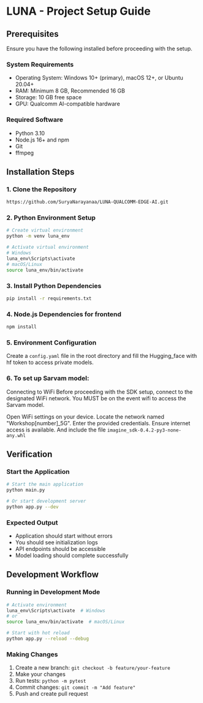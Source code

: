 # LUNA - Project Setup Guide


## Prerequisites
Ensure you have the following installed before proceeding with the setup.

### System Requirements
- Operating System: Windows 10+ (primary), macOS 12+, or Ubuntu 20.04+
- RAM: Minimum 8 GB, Recommended 16 GB
- Storage: 10 GB free space
- GPU: Qualcomm AI-compatible hardware 

### Required Software
- Python 3.10
- Node.js 16+ and npm
- Git
- ffmpeg

## Installation Steps

### 1. Clone the Repository
```bash
https://github.com/SuryaNarayanaa/LUNA-QUALCOMM-EDGE-AI.git
```

### 2. Python Environment Setup
```bash
# Create virtual environment
python -m venv luna_env

# Activate virtual environment
# Windows
luna_env\Scripts\activate
# macOS/Linux
source luna_env/bin/activate
```

### 3. Install Python Dependencies
```bash
pip install -r requirements.txt
```

### 4. Node.js Dependencies for frontend
```bash
npm install
```

### 5. Environment Configuration
Create a `config.yaml` file in the root directory and fill the Hugging_face with hf token to access private models.

### 6. To set up Sarvam model:

Connecting to WiFi
Before proceeding with the SDK setup, connect to the designated WiFi network. You MUST be on the event wifi to access the Sarvam model.

Open WiFi settings on your device.
Locate the network named "Workshop[number]_5G".
Enter the provided credentials.
Ensure internet access is available.
And include the file
 `imagine_sdk-0.4.2-py3-none-any.whl`


## Verification



### Start the Application
```bash
# Start the main application
python main.py

# Or start development server
python app.py --dev
```

### Expected Output
- Application should start without errors
- You should see initialization logs
- API endpoints should be accessible 
- Model loading should complete successfully



## Development Workflow

### Running in Development Mode
```bash
# Activate environment
luna_env\Scripts\activate  # Windows
# or
source luna_env/bin/activate  # macOS/Linux

# Start with hot reload
python app.py --reload --debug
```

### Making Changes
1. Create a new branch: `git checkout -b feature/your-feature`
2. Make your changes
3. Run tests: `python -m pytest`
4. Commit changes: `git commit -m "Add feature"`
5. Push and create pull request